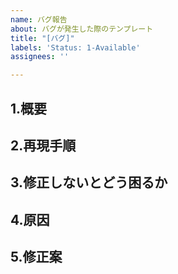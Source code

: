 ```yaml
---
name: バグ報告
about: バグが発生した際のテンプレート
title: "[バグ]"
labels: 'Status: 1-Available'
assignees: ''

---
```


<!--
0.ラベル付け
①Type  作業の種別を表すラベル(必須)
②Status  状態を表すラベル(Issue作成時はAvailableで良い)
③Priority  優先度を表すラベル(任意)
④Effort  想定される作業量を表すラベル(任意)
-->

<!-- あくまでテンプレートなので必ずしもすべての項目を埋めなくてよい -->
## 1.概要

## 2.再現手順

## 3.修正しないとどう困るか

## 4.原因

## 5.修正案
